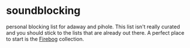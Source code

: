 # soundblocking
personal blocking list for adaway and pihole. This list isn't really curated and you should stick to the lists that are already out there.
A perfect place to start is the [Firebog](https://firebog.net/) collection. 

